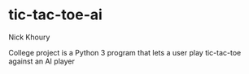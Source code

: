 # tic-tac-toe-ai

Nick Khoury

College project is a Python 3 program that lets a user play tic-tac-toe against an AI player
